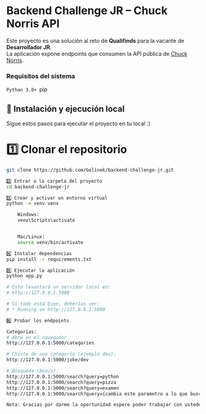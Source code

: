 # Backend Challenge JR – Chuck Norris API

Este proyecto es una solución al reto de **Qualifinds** para la vacante de **Desarrollador JR**.  
La aplicación expone endpoints que consumen la API pública de [Chuck Norris](https://api.chucknorris.io/).

### Requisitos del sistema

`Python 3.8+
`pip


## 🚀 Instalación y ejecución local

Sigue estos pasos para ejecutar el proyecto en tu local :)


# 1️⃣ Clonar el repositorio
```bash
git clone https://github.com/Gelinek/backend-challenge-jr.git

2️⃣ Entrar a la carpeta del proyecto
cd backend-challenge-jr

3️⃣ Crear y activar un entorno virtual
python -m venv venv

    Windows:
    venv\Scripts\activate


    Mac/Linux:
    source venv/bin/activate

4️⃣ Instalar dependencias
pip install -r requirements.txt

5️⃣ Ejecutar la aplicación
python app.py

# Esto levantará un servidor local en:
# http://127.0.0.1:5000

# Si todo está bien, deberías ver:
# * Running on http://127.0.0.1:5000

6️⃣ Probar los endpoints

Categorías:
# Abre en el navegador
http://127.0.0.1:5000/categories

# Chiste de una categoría (ejemplo dev):
http://127.0.0.1:5000/joke/dev

# Búsqueda (bonus):
http://127.0.0.1:5000/search?query=python
http://127.0.0.1:5000/search?query=pizza
http://127.0.0.1:5000/search?query=examen
http://127.0.0.1:5000/search?query={cambia este parametro a lo que buscas :)}

Nota: Gracias por darme la oportunidad espero poder trabajar con ustedes.